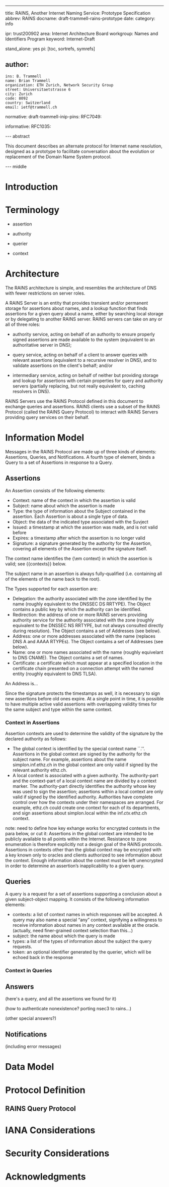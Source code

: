 ----
title: RAINS, Another Internet Naming Service: Prototype Specification
abbrev: RAINS
docname: draft-trammell-rains-prototype
date: 
category: info

ipr: trust200902
area: Internet Architecture Board
workgroup: Names and Identifiers Program
keyword: Internet-Draft

stand_alone: yes
pi: [toc, sortrefs, symrefs]

author:
 -
    ins: B. Trammell
    name: Brian Trammell
    organization: ETH Zurich, Network Security Group
    street: Universitaetstrasse 6
    city: Zurich
    code: 8092
    country: Switzerland
    email: ietf@trammell.ch

normative:
    draft-trammell-inip-pins:
    RFC7049:

informative:
    RFC1035:

--- abstract

This document describes an alternate protocol for Internet name resolution, designed as a prototype to facilitate conversation about the evolution or replacement of the Domain Name System protocol.

--- middle

# Introduction

# Terminology

- assertion

- authority

- querier

- context

# Architecture

The RAINS architecture is simple, and resembles the architecture of DNS with
fewer restrictions on server roles.

A RAINS Server is an entity that provides transient and/or permanent storage
for assertions about names, and a lookup function that finds assertions for a
given query about a name, either by searching local storage or by delegating
to another RAINS server. RAINS servers can take on any or all of three roles:

- authority service, acting on behalf of an authority to ensure properly signed assertions are made available to the system (equivalent to an authoritative server in DNS);

- query service, acting on behalf of a client to answer queries with relevant assertions (equivalent to a recursive resolver in DNS), and to validate assertions on the client's behalf; and/or

- intermediary service, acting on behalf of neither but providing storage and lookup for assertions with certain properties for query and authority servers (partially replacing, but not really equivalent to, caching resolvers in DNS).

RAINS Servers use the RAINS Protocol defined in this document to exchange
queries and assertions. RAINS clients use a subset of the RAINS Protocol
(called the RAINS Query Protocol) to interact with RAINS Servers providing
query services on their behalf.

# Information Model

Messages in the RAINS Protocol are made up of three kinds of elements: Assertions, Queries, and Notifications. A fourth type of element, binds a Query to a set of Assertions in response to a Query.

## Assertions

An Assertion consists of the following elements:

- Context: name of the context in which the assertion is valid
- Subject: name about which the assertion is made
- Type: the type of information about the Subject contained in the assertion. Each Assertion is about a single type of data.
- Object: the data of the indicated type associated with the Suvject
- Issued: a timestamp at which the assertion was made, and is not valid before
- Expires: a timestamp after which the assertion is no longer valid
- Signature: a signature generated by the authority for the Assertion, covering all elements of the Assertion except the signature itself.

The context name identifies the {\em context} in which the assertion is valid; see {{contexts}} below.

The subject name in an assertion is always fully-qualified (i.e. containing all of the elements of the name back to the root).

The Types supported for each assertion are:

- Delegation: the authority associated with the zone identified by the name (roughly equivalent to the DNSSEC DS RRTYPE). The Object contains a public key by which the authority can be identified.
- Redirection: the address of one or more RAINS servers providing authority service for the authority associated with the zone (roughly equivalent to the DNSSEC NS RRTYPE, but not always consulted directly during resolution). The Object contains a set of Addresses (see below).
- Address: one or more addresses associated with the name (replaces DNS A and AAAA RTYPEs). The Object contains a set of Addresses (see below).
- Name: one or more names associated with the name (roughly equivelant to DNS CNAME). The Object contains a set of names.
- Certificate: a certificate which must appear at a specified location in the certificate chain presented on a connection attempt with the named entity (roughly equivalent to DNS TLSA). 

An Address is...

Since the signature protects the timestamps as well, it is necessary to sign new assertions before old ones expire. At a single point in time, it is possible to have multiple active valid assertions with overlapping validity times for the same subject and type within the same context. 

### Context in Assertions

Assertion contexts are used to determine the validity of the signature by the declared authority as follows:

- The global context is identified by the special context name ``.''. Assertions in the global context are signed by the authority for the subject name. For example, assertions about the name simplon.inf.ethz.ch in the global context are only valid if signed by the relevant authority ethz.ch.
- A local context is associated with a given authority. The authority-part and the context-part of a local context name are divided by a context marker. The authority-part directly identifies the authority whose key was used to sign the assertion; assertions within a local context are only valid if signed by the identified authority. Authorities have complete control over how the contexts under their namespaces are arranged. For example, ethz.ch could create one context for each of its departments, and sign assertions about simplon.local within the inf._ctx_.ethz.ch context.

note: need to define how key exhange works for encrypted contexts in the para below, or cut it:
Assertions in the global context are intended to be publicly available to all
points within the Internet. Resistance to zone enumeration is therefore
explicitly not a design goal of the RAINS protocols. Assertions in contexts
other than the global context may be encrypted with a key known only to
oracles and clients authorized to see information about the context. Enough
information about the context must be left unencrypted in order to determine
an assertion’s inapplicability to a given query.

## Queries

A query is a request for a set of assertions supporting a conclusion about a given subject-object mapping. It consists of the following information elements:

- contexts: a list of context names in which responses will be accepted. A query may also name a special “any” context, signifying a willingness to receive information about names in any context available at the oracle. (actually, need finer-grained context selection than this...)
- subject: the name about which the query is made
- types: a list of the types of information about the subject the query requests.
- token: an optional identifier generated by the querier, which will be echoed back in the response

### Context in Queries

## Answers

(here's a query, and all the assertions we found for it)

(how to authenticate nonexistence? porting nsec3 to rains...)

(other special answers?)

## Notifications

(including error messages)

# Data Model

# Protocol Definition

## RAINS Query Protocol

# IANA Considerations

# Security Considerations

# Acknowledgments


